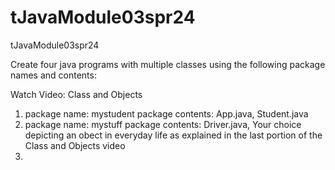 # tJavaModule03spr24
tJavaModule03spr24

Create four java programs with multiple classes using the following package names and contents:

Watch Video: Class and Objects 
1) package name: mystudent
   package contents: App.java, Student.java
2) package name: mystuff
   package contents: Driver.java, Your choice depicting an obect in everyday life as explained in the last portion of the Class and Objects video
3)       
